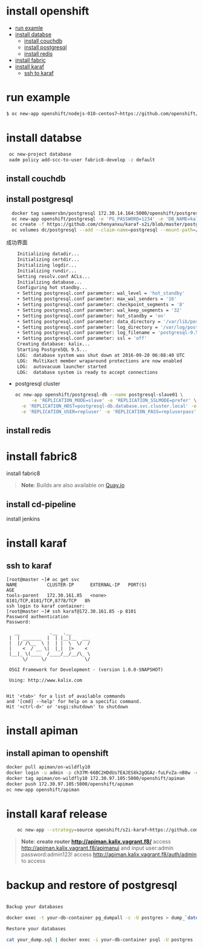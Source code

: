 # install openshift

- [run examle](#run-example)
- [install databse](#install-databse)  
    - [install couchdb](#install-couchdb)
    - [install postgresql](#install-postgresql)
    - [install redis](#install-redis)  
- [install fabric](#install-fabric)       
- [install karaf](#install-karaf) 
    - [ssh to karaf](#ssh-to-karaf) 

# run example

```bash
$ oc new-app openshift/nodejs-010-centos7~https://github.com/openshift/nodejs-ex.git
```

# install databse  

```bash
 oc new-project database
 oadm policy add-scc-to-user fabric8-develop -z default
```

## install couchdb
## install postgresql
```bash
  docker tag sameersbn/postgresql 172.30.14.164:5000/openshift/postgresql
  oc new-app openshift/postgresql -e 'PG_PASSWORD=1234' -e 'DB_NAME=kalix' -e 'REPLICATION_USER=repluser' -e 'REPLICATION_PASS=repluserpass'
  oc create -f https://github.com/chenyanxu/karaf-s2i/blob/master/postgresql/postgresql-pvc.yaml
  oc volumes dc/postgresql --add --claim-name=postgresql --mount-path=/var/lib/postgresql \ -t persistentVolumeClaim --overwrite
```
  成功界面
```bash
    Initializing datadir...
    Initializing certdir...
    Initializing logdir...
    Initializing rundir...
    Setting resolv.conf ACLs...
    Initializing database...
    Configuring hot standby...
    ‣ Setting postgresql.conf parameter: wal_level = 'hot_standby'
    ‣ Setting postgresql.conf parameter: max_wal_senders = '16'
    ‣ Setting postgresql.conf parameter: checkpoint_segments = '8'
    ‣ Setting postgresql.conf parameter: wal_keep_segments = '32'
    ‣ Setting postgresql.conf parameter: hot_standby = 'on'
    ‣ Setting postgresql.conf parameter: data_directory = '/var/lib/postgresql/9.5/main'
    ‣ Setting postgresql.conf parameter: log_directory = '/var/log/postgresql'
    ‣ Setting postgresql.conf parameter: log_filename = 'postgresql-9.5-main.log'
    ‣ Setting postgresql.conf parameter: ssl = 'off'
    Creating database: kalix...
    Starting PostgreSQL 9.5...
    LOG:  database system was shut down at 2016-09-20 06:08:40 UTC
    LOG:  MultiXact member wraparound protections are now enabled
    LOG:  autovacuum launcher started
    LOG:  database system is ready to accept connections
```

* postgresql cluster  

    ```bash  
    oc new-app openshift/postgresql-db --name postgresql-slave01 \
          -e 'REPLICATION_MODE=slave' -e 'REPLICATION_SSLMODE=prefer' \
      -e 'REPLICATION_HOST=postgresql-db.database.svc.cluster.local' -e 'REPLICATION_PORT=5432'  \
      -e 'REPLICATION_USER=repluser' -e 'REPLICATION_PASS=repluserpass' 
    ```

## install redis 

# install fabric8
install fabric8
> **Note**: Builds are also available on [Quay.io](https://quay.io/repository/sameersbn/postgresql)  

## install cd-pipeline

install jenkins

# install karaf

## ssh to karaf

    [root@master ~]# oc get svc
    NAME           CLUSTER-IP      EXTERNAL-IP   PORT(S)                      AGE
    tools-parent   172.30.161.85   <none>        8101/TCP,8181/TCP,8778/TCP   8h
    ssh login to karaf container:
    [root@master ~]# ssh karaf@172.30.161.85 -p 8101
    Password authentication
    Password:
    
       __           .__  .__
     |  | _______  |  | |__|__  ___
     |  |/ /\__  \ |  | |  \  \/  /
     |    <  / __ \|  |_|  |>    <
     |__|_ \(____  /____/__/__/\_ \
          \/     \/              \/
    
     OSGI Framework for Development - (version 1.0.0-SNAPSHOT)
    
     Using: http://www.kalix.com
    
    
    Hit '<tab>' for a list of available commands
    and '[cmd] --help' for help on a specific command.
    Hit '<ctrl-d>' or 'osgi:shutdown' to shutdown

# install apiman

## install apiman to openshift

```bash
docker pull apiman/on-wildfly10
docker login -u admin -p ch37M-66BC2HDdUs7EAJES8k2gQGAz-fuLFvZa-nB8w -e add@sn.com 172.30.97.105:5000
docker tag apiman/on-wildfly10 172.30.97.105:5000/openshift/apiman
docker push 172.30.97.105:5000/openshift/apiman
oc new-app openshift/apiman
```

# install karaf release

```bash
    oc new-app --strategy=source openshift/s2i-karaf~https://github.com/chenyanxu/tools-parent.git --context-dir=tools-karaf-assembly -e 'MAVEN_ARGS=mvn clean install karaf:assembly karaf:archive' --name=karaf-release
```

> **Note**: 
  > **create router http://apiman.kalix.vagrant.f8/**
  > access http://apiman.kalix.vagrant.f8/apimanui and input user:admin password:admin123!
  > access http://apiman.kalix.vagrant.f8/auth/admin to access 
  
# backup and restore of postgresql

```bash

Backup your databases

docker exec -t your-db-container pg_dumpall -c -U postgres > dump_`date +%d-%m-%Y"_"%H_%M_%S`.sql

Restore your databases

cat your_dump.sql | docker exec -i your-db-container psql -U postgres

```